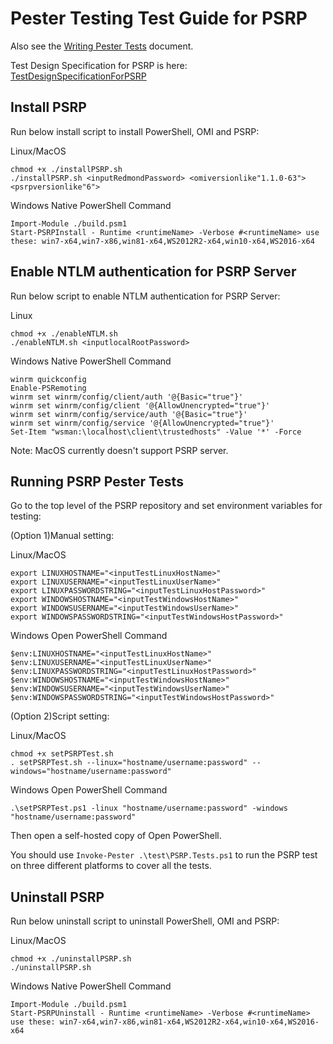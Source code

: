 Pester Testing Test Guide for PSRP
==================================

Also see the [Writing Pester Tests](https://github.com/PowerShell/PowerShell/blob/master/docs/testing-guidelines/WritingPesterTests.md)
document.

Test Design Specification for PSRP is here: [TestDesignSpecificationForPSRP]

[TestDesignSpecificationForPSRP]: https://github.com/PowerShell/psl-omi-provider/blob/master/test/TestDesign/TestDesignSpecificationForPSRP.md

Install PSRP
--------------------

Run below install script to install PowerShell, OMI and PSRP:

Linux/MacOS
```
chmod +x ./installPSRP.sh
./installPSRP.sh <inputRedmondPassword> <omiversionlike"1.1.0-63"> <psrpversionlike"6">
```

Windows Native PowerShell Command
```
Import-Module ./build.psm1
Start-PSRPInstall - Runtime <runtimeName> -Verbose #<runtimeName> use these: win7-x64,win7-x86,win81-x64,WS2012R2-x64,win10-x64,WS2016-x64
```

Enable NTLM authentication for PSRP Server
--------------------

Run below script to enable NTLM authentication for PSRP Server:

Linux
```
chmod +x ./enableNTLM.sh
./enableNTLM.sh <inputlocalRootPassword>
```

Windows Native PowerShell Command
```
winrm quickconfig
Enable-PSRemoting
winrm set winrm/config/client/auth '@{Basic="true"}'
winrm set winrm/config/client '@{AllowUnencrypted="true"}'
winrm set winrm/config/service/auth '@{Basic="true"}'
winrm set winrm/config/service '@{AllowUnencrypted="true"}'
Set-Item "wsman:\localhost\client\trustedhosts" -Value '*' -Force
```

Note: MacOS currently doesn't support PSRP server.

Running PSRP Pester Tests
--------------------

Go to the top level of the PSRP repository and set environment variables for testing:

(Option 1)Manual setting:

Linux/MacOS
```
export LINUXHOSTNAME="<inputTestLinuxHostName>"
export LINUXUSERNAME="<inputTestLinuxUserName>"
export LINUXPASSWORDSTRING="<inputTestLinuxHostPassword>"
export WINDOWSHOSTNAME="<inputTestWindowsHostName>"
export WINDOWSUSERNAME="<inputTestWindowsUserName>"
export WINDOWSPASSWORDSTRING="<inputTestWindowsHostPassword>"
```

Windows Open PowerShell Command
```
$env:LINUXHOSTNAME="<inputTestLinuxHostName>"
$env:LINUXUSERNAME="<inputTestLinuxUserName>"
$env:LINUXPASSWORDSTRING="<inputTestLinuxHostPassword>"
$env:WINDOWSHOSTNAME="<inputTestWindowsHostName>"
$env:WINDOWSUSERNAME="<inputTestWindowsUserName>"
$env:WINDOWSPASSWORDSTRING="<inputTestWindowsHostPassword>"
```

(Option 2)Script setting:

Linux/MacOS
```
chmod +x setPSRPTest.sh
. setPSRPTest.sh --linux="hostname/username:password" --windows="hostname/username:password"
```

Windows Open PowerShell Command
```
.\setPSRPTest.ps1 -linux "hostname/username:password" -windows "hostname/username:password"
```


Then open a self-hosted copy of Open PowerShell.

You should use `Invoke-Pester .\test\PSRP.Tests.ps1` to run the PSRP test on three different platforms to cover all the tests.

Uninstall PSRP
--------------------

Run below uninstall script to uninstall PowerShell, OMI and PSRP:

Linux/MacOS
```
chmod +x ./uninstallPSRP.sh
./uninstallPSRP.sh
```

Windows Native PowerShell Command
```
Import-Module ./build.psm1
Start-PSRPUninstall - Runtime <runtimeName> -Verbose #<runtimeName> use these: win7-x64,win7-x86,win81-x64,WS2012R2-x64,win10-x64,WS2016-x64
```